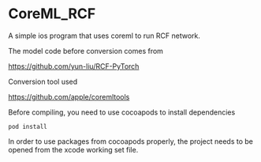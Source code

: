 # CoreML_RCF
A simple ios program that uses coreml to run RCF network.

The model code before conversion comes from

https://github.com/yun-liu/RCF-PyTorch

Conversion tool used

https://github.com/apple/coremltools

Before compiling, you need to use cocoapods to install dependencies

```
pod install
```

In order to use packages from cocoapods properly, the project needs to be opened from the xcode working set file.

